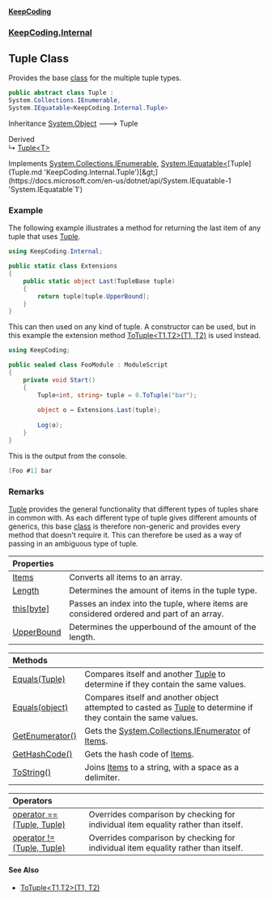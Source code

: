 #### [KeepCoding](index.md 'index')
### [KeepCoding.Internal](KeepCoding.Internal.md 'KeepCoding.Internal')
## Tuple Class
Provides the base [class](https://docs.microsoft.com/en-us/dotnet/csharp/language-reference/keywords/class 'https://docs.microsoft.com/en-us/dotnet/csharp/language-reference/keywords/class') for the multiple tuple types.  
```csharp
public abstract class Tuple :
System.Collections.IEnumerable,
System.IEquatable<KeepCoding.Internal.Tuple>
```

Inheritance [System.Object](https://docs.microsoft.com/en-us/dotnet/api/System.Object 'System.Object') &#129106; Tuple  

Derived  
&#8627; [Tuple&lt;T&gt;](Tuple.T..md 'KeepCoding.Tuple&lt;T&gt;')  

Implements [System.Collections.IEnumerable](https://docs.microsoft.com/en-us/dotnet/api/System.Collections.IEnumerable 'System.Collections.IEnumerable'), [System.IEquatable&lt;](https://docs.microsoft.com/en-us/dotnet/api/System.IEquatable-1 'System.IEquatable`1')[Tuple](Tuple.md 'KeepCoding.Internal.Tuple')[&gt;](https://docs.microsoft.com/en-us/dotnet/api/System.IEquatable-1 'System.IEquatable`1')  
### Example
The following example illustrates a method for returning the last item of any tuple that uses [Tuple](Tuple.md 'KeepCoding.Internal.Tuple').  
```csharp
using KeepCoding.Internal;

public static class Extensions
{
    public static object Last(TupleBase tuple)
    {
        return tuple[tuple.UpperBound];
    }
}
```
  
This can then used on any kind of tuple. A constructor can be used, but in this example the extension method [ToTuple&lt;T1,T2&gt;(T1, T2)](TypeHelper.ToTuple.LI2EmOv9CB.9ftgGskWBBQ.md 'KeepCoding.TypeHelper.ToTuple&lt;T1,T2&gt;(T1, T2)') is used instead.  
```csharp
using KeepCoding;

public sealed class FooModule : ModuleScript
{
    private void Start()
    {
        Tuple<int, string> tuple = 0.ToTuple("bar");
        
        object o = Extensions.Last(tuple);
        
        Log(o);
    }
}
```
  
This is the output from the console.  
```csharp
[Foo #1] bar
```
### Remarks
[Tuple](Tuple.md 'KeepCoding.Internal.Tuple') provides the general functionality that different types of tuples share in common with. As each different type of tuple gives different amounts of generics, this base [class](https://docs.microsoft.com/en-us/dotnet/csharp/language-reference/keywords/class 'https://docs.microsoft.com/en-us/dotnet/csharp/language-reference/keywords/class') is therefore non-generic and provides every method that doesn't require it. This can therefore be used as a way of passing in an ambiguous type of tuple.  
            

| Properties | |
| :--- | :--- |
| [Items](Tuple.Items.md 'KeepCoding.Internal.Tuple.Items') | Converts all items to an array.<br/> |
| [Length](Tuple.Length.md 'KeepCoding.Internal.Tuple.Length') | Determines the amount of items in the tuple type.<br/> |
| [this[byte]](Tuple.Item.VXJ58El9nJ4r0Zn7YdkEyA.md 'KeepCoding.Internal.Tuple.this[byte]') | Passes an index into the tuple, where items are considered ordered and part of an array.<br/> |
| [UpperBound](Tuple.UpperBound.md 'KeepCoding.Internal.Tuple.UpperBound') | Determines the upperbound of the amount of the length.<br/> |

| Methods | |
| :--- | :--- |
| [Equals(Tuple)](Tuple.Equals.xuvtsrnmJPfxho6gW7dWgA.md 'KeepCoding.Internal.Tuple.Equals(KeepCoding.Internal.Tuple)') | Compares itself and another [Tuple](Tuple.md 'KeepCoding.Internal.Tuple') to determine if they contain the same values.<br/> |
| [Equals(object)](Tuple.Equals.qPlTOxZ7sZxu7IqwzcsoVg.md 'KeepCoding.Internal.Tuple.Equals(object)') | Compares itself and another object attempted to casted as [Tuple](Tuple.md 'KeepCoding.Internal.Tuple') to determine if they contain the same values.<br/> |
| [GetEnumerator()](Tuple.GetEnumerator().md 'KeepCoding.Internal.Tuple.GetEnumerator()') | Gets the [System.Collections.IEnumerator](https://docs.microsoft.com/en-us/dotnet/api/System.Collections.IEnumerator 'System.Collections.IEnumerator') of [Items](Tuple.Items.md 'KeepCoding.Internal.Tuple.Items').<br/> |
| [GetHashCode()](Tuple.GetHashCode().md 'KeepCoding.Internal.Tuple.GetHashCode()') | Gets the hash code of [Items](Tuple.Items.md 'KeepCoding.Internal.Tuple.Items').<br/> |
| [ToString()](Tuple.ToString().md 'KeepCoding.Internal.Tuple.ToString()') | Joins [Items](Tuple.Items.md 'KeepCoding.Internal.Tuple.Items') to a string, with a space as a delimiter.<br/> |

| Operators | |
| :--- | :--- |
| [operator ==(Tuple, Tuple)](Tuple.op_Equality.Z.AcGBR3oJrwRX0pb6qyxg.md 'KeepCoding.Internal.Tuple.op_Equality(KeepCoding.Internal.Tuple, KeepCoding.Internal.Tuple)') | Overrides comparison by checking for individual item equality rather than itself.<br/> |
| [operator !=(Tuple, Tuple)](Tuple.op_Inequality.WUgFrEItkKnfaYHpDtqdKg.md 'KeepCoding.Internal.Tuple.op_Inequality(KeepCoding.Internal.Tuple, KeepCoding.Internal.Tuple)') | Overrides comparison by checking for individual item equality rather than itself.<br/> |
#### See Also
- [ToTuple&lt;T1,T2&gt;(T1, T2)](TypeHelper.ToTuple.LI2EmOv9CB.9ftgGskWBBQ.md 'KeepCoding.TypeHelper.ToTuple&lt;T1,T2&gt;(T1, T2)')
